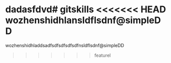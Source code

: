 dadasfdvd# gitskills
<<<<<<< HEAD
wozhenshidhlansldflsdnf@simpleDD
=======
wozhenshidhladdsadfsdfsdfsdfsdfnsldflsdnf@simpleDD

>>>>>>> featurel
